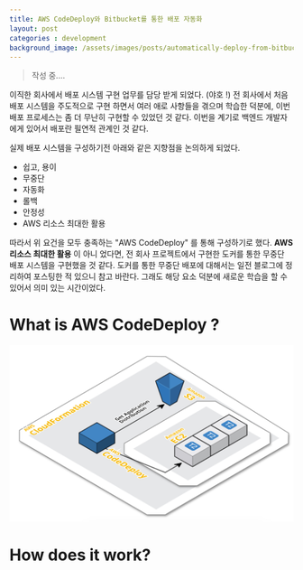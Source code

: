 ```yaml
---
title: AWS CodeDeploy와 Bitbucket를 통한 배포 자동화
layout: post
categories : development
background_image: /assets/images/posts/automatically-deploy-from-bitbucket-using-aws-codedeploy/cover.png
---
```


> 작성 중....

이직한 회사에서 배포 시스템 구현 업무를 담당 받게 되었다. (야호 !)
전 회사에서 처음 배포 시스템을 주도적으로 구현 하면서 여러 애로 사항들을 겪으며 학습한 덕분에, 이번 배포 프로세스는 좀 더 무난히 구현할 수 있었던 것 같다.
이번을 계기로 백엔드 개발자에게 있어서 배포란 필연적 관계인 것 같다.

실제 배포 시스템을 구성하기전 아래와 같은 지향점을 논의하게 되었다.

- 쉽고, 용이
- 무중단
- 자동화
- 롤백
- 안정성
- AWS 리소스 최대한 활용

따라서 위 요건을 모두 충족하는 "AWS CodeDeploy" 를 통해 구성하기로 했다.
**AWS 리소스 최대한 활용** 이 아니 었다면, 전 회사 프로젝트에서 구현한 도커를 통한 무중단 배포 시스템을 구현했을 것 같다.
도커를 통한 무중단 배포에 대해서는 일전 블로그에 정리하여 포스팅한 적 있으니 참고 바란다.
그래도 해당 요소 덕분에 새로운 학습을 할 수 있어서 의미 있는 시간이었다.

# What is AWS CodeDeploy ?
![codedeploy](/assets/images/posts/automatically-deploy-from-bitbucket-using-aws-codedeploy/codedeploy-arch.jpg)

# How does it work?





